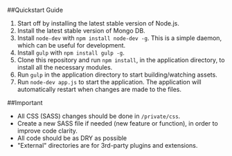 ##Quickstart Guide

1. Start off by installing the latest stable version of Node.js.
2. Install the latest stable version of Mongo DB.
3. Install `node-dev` with `npm install node-dev -g`. This is a simple daemon, which can be useful for development.
4. Install `gulp` with `npm install gulp -g`.
5. Clone this repository and run `npm install`, in the application directory, to install all the necessary modules.
6. Run `gulp` in the application directory to start building/watching assets.
7. Run `node-dev app.js` to start the application. The application will automatically restart when changes are made to the files.

##Important

* All CSS (SASS) changes should be done in `/private/css`.
* Create a new SASS file if needed (new feature or function), in order to improve code clarity.
* All code should be as DRY as possible
* "External" directories are for 3rd-party plugins and extensions.